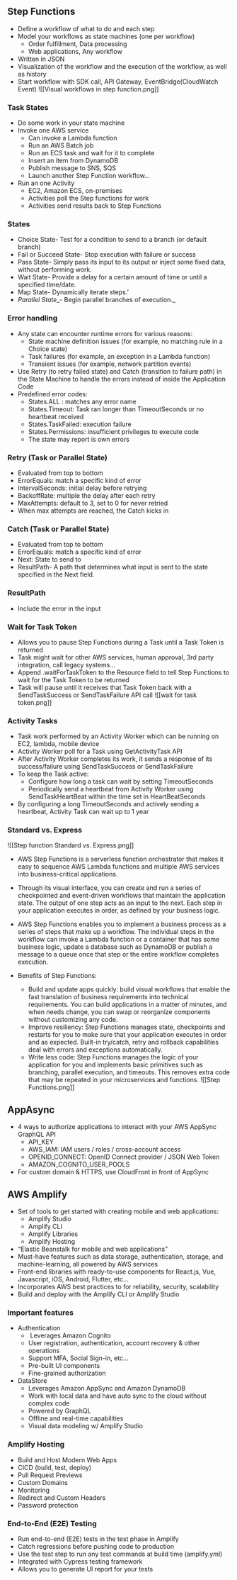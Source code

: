 ## Step Functions
- Define a workflow of what to do and each step
- Model your workflows as state machines (one per workflow)
	- Order fulfillment, Data processing
	- Web applications, Any workflow
- Written in JSON
- Visualization of the workflow and the execution of the workflow, as well as history
- Start workflow with SDK call, API Gateway, EventBridge(CloudWatch Event)
![[Visual workflows in step function.png]]
### Task States
- Do some work in your state machine
- Invoke one AWS service
	- Can invoke a Lambda function
	- Run an AWS Batch job
	- Run an ECS task and wait for it to complete
	- Insert an item from DynamoDB
	- Publish message to SNS, SQS
	- Launch another Step Function workflow…
- Run an one Activity
	- EC2, Amazon ECS, on-premises
	- Activities poll the Step functions for work
	- Activities send results back to Step Functions

### States
- Choice State- Test for a condition to send to a branch (or default branch)
- Fail or Succeed State- Stop execution with failure or success
- Pass State- Simply pass its input to its output or inject some fixed data, without performing work.
- Wait State- Provide a delay for a certain amount of time or until a specified time/date.
- Map State- Dynamically iterate steps.’
- _Parallel State__- Begin parallel branches of execution._

### Error handling
- Any state can encounter runtime errors for various reasons:
	- State machine definition issues (for example, no matching rule in a Choice state)
	- Task failures (for example, an exception in a Lambda function)
	- Transient issues (for example, network partition events)
- Use Retry (to retry failed state) and Catch (transition to failure path) in the State Machine to handle the errors instead of inside the Application Code
- Predefined error codes:
	- States.ALL : matches any error name
	- States.Timeout: Task ran longer than TimeoutSeconds or no heartbeat received
	- States.TaskFailed: execution failure
	- States.Permissions: insufficient privileges to execute code
	- The state may report is own errors

### Retry (Task or Parallel State)
- Evaluated from top to bottom
- ErrorEquals: match a specific kind of error
- IntervalSeconds: initial delay before retrying
- BackoffRate: multiple the delay after each retry
- MaxAttempts: default to 3, set to 0 for never retried
- When max attempts are reached, the Catch kicks in

### Catch (Task or Parallel State)
- Evaluated from top to bottom
- ErrorEquals: match a specific kind of error
- Next: State to send to
- ResultPath- A path that determines what input is sent to the state specified in the Next field.

### ResultPath
- Include the error in the input

### Wait for Task Token
- Allows you to pause Step Functions during a Task until a Task Token is returned
- Task might wait for other AWS services, human approval, 3rd party integration, call legacy systems…
- Append .waitForTaskToken to the Resource field to tell Step Functions to wait for the Task Token to be returned
- Task will pause until it receives that Task Token back with a SendTaskSuccess or SendTaskFailure API call
![[wait for task token.png]]

### Activity Tasks
- Task work performed by an Activity Worker which can be running on EC2, lambda, mobile device
- Activity Worker poll for a Task using GetActivityTask API
- After Activity Worker completes its work, it sends a response of its success/failure using SendTaskSuccess or SendTaskFailure
- To keep the Task active:
	- Configure how long a task can wait by setting TimeoutSeconds
	- Periodically send a heartbeat from Activity Worker using SendTaskHeartBeat within the time set in HeartBeatSeconds
- By configuring a long TimeoutSeconds and actively sending a heartbeat, Activity Task can wait up to 1 year

### Standard vs. Express
![[Step function Standard vs. Express.png]]



- AWS Step Functions is a serverless function orchestrator that makes it easy to sequence AWS Lambda functions and multiple AWS services into business-critical applications.
- Through its visual interface, you can create and run a series of checkpointed and event-driven workflows that maintain the application state. The output of one step acts as an input to the next. Each step in your application executes in order, as defined by your business logic.
- AWS Step Functions enables you to implement a business process as a series of steps that make up a workflow. The individual steps in the workflow can invoke a Lambda function or a container that has some business logic, update a database such as DynamoDB or publish a message to a queue once that step or the entire workflow completes execution.

- Benefits of Step Functions:
	- Build and update apps quickly: build visual workflows that enable the fast translation of business requirements into technical requirements. You can build applications in a matter of minutes, and when needs change, you can swap or reorganize components without customizing any code.
	- Improve resiliency: Step Functions manages state, checkpoints and restarts for you to make sure that your application executes in order and as expected. Built-in try/catch, retry and rollback capabilities deal with errors and exceptions automatically.
	- Write less code: Step Functions manages the logic of your application for you and implements basic primitives such as branching, parallel execution, and timeouts. This removes extra code that may be repeated in your microservices and functions.
![[Step Functions.png]]

## AppAsync
- 4 ways to authorize applications to interact with your AWS AppSync GraphQL API
	- API_KEY
	- AWS_IAM: IAM users / roles / cross-account access
	- OPENID_CONNECT: OpenID Connect provider / JSON Web Token
	- AMAZON_COGNITO_USER_POOLS
- For custom domain & HTTPS, use CloudFront in front of AppSync

## AWS Amplify
- Set of tools to get started with creating mobile and web applications:
	- Amplify Studio
	- Amplify CLI
	- Amplify Libraries
	- Amplify Hosting
- “Elastic Beanstalk for mobile and web applications”
- Must-have features such as data storage, authentication, storage, and machine-learning, all powered by AWS services
- Front-end libraries with ready-to-use components for React.js, Vue, Javascript, iOS, Android, Flutter, etc…
- Incorporates AWS best practices to for reliability, security, scalability
- Build and deploy with the Amplify CLI or Amplify Studio

### Important features
- Authentication
	-  Leverages Amazon Cognito
	- User registration, authentication, account recovery & other operations
	- Support MFA, Social Sign-in, etc…
	- Pre-built UI components
	- Fine-grained authorization
- DataStore
	- Leverages Amazon AppSync and Amazon DynamoDB
	- Work with local data and have auto sync to the cloud without complex code
	- Powered by GraphQL
	- Offline and real-time capabilities
	- Visual data modeling w/ Amplify Studio

### Amplify Hosting
- Build and Host Modern Web Apps
- CICD (build, test, deploy)
- Pull Request Previews
- Custom Domains
- Monitoring
- Redirect and Custom Headers
- Password protection

### End-to-End (E2E) Testing
- Run end-to-end (E2E) tests in the test phase in Amplify
- Catch regressions before pushing code to production
- Use the test step to run any test commands at build time (amplify.yml)
- Integrated with Cypress testing framework
- Allows you to generate UI report for your tests